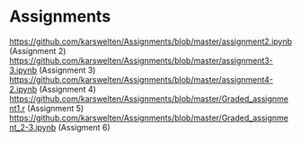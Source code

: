 # Assignments
https://github.com/karswelten/Assignments/blob/master/assignment2.ipynb (Assignment 2)
https://github.com/karswelten/Assignments/blob/master/assignment3-3.ipynb (Assignment 3)
https://github.com/karswelten/Assignments/blob/master/assignment4-2.ipynb (Assignment 4)
https://github.com/karswelten/Assignments/blob/master/Graded_assignment1.r (Assignment 5)
https://github.com/karswelten/Assignments/blob/master/Graded_assignment_2-3.ipynb (Assigment 6)
